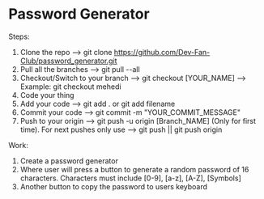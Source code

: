 # Password Generator

Steps:

1. Clone the repo --> git clone https://github.com/Dev-Fan-Club/password_generator.git
2. Pull all the branches --> git pull --all
3. Checkout/Switch to your branch --> git checkout [YOUR_NAME] --> Example: git checkout mehedi
4. Code your thing
5. Add your code --> git add . or git add filename
6. Commit your code --> git commit -m "YOUR_COMMIT_MESSAGE"
7. Push to your origin --> git push -u origin [Branch_NAME] (Only for first time). For next pushes only use --> git push || git push origin

Work:

1. Create a password generator
2. Where user will press a button to generate a random password of 16 characters. Characters must include [0-9], [a-z], [A-Z], [Symbols]
3. Another button to copy the password to users keyboard
